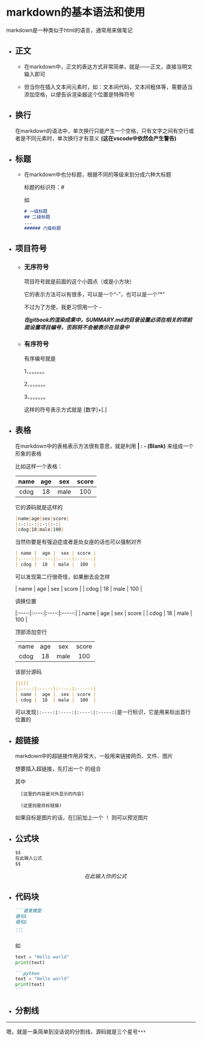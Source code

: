 # markdown的基本语法和使用

markdown是一种类似于html的语言，通常用来做笔记

- ## 正文

  - 在markdown中，正文的表达方式非常简单，就是——正文，直接当明文输入即可

  - 但当你在插入文本间元素时，如：文本间代码，文本间粗体等，需要适当添加空格，以便告诉渲染器这个位置是特殊符号

- ## 换行

    在markdown的语法中，单次换行只能产生一个空格，只有文字之间有空行或者是不同元素时，单次换行才有意义 **(这在vscode中依然会产生警告)**

- ## 标题

  - 在markdown中也分标题，根据不同的等级来划分成六种大标题

    标题的标识符：#

    如

    ```markdown
    # 一级标题
    ## 二级标题
    ...
    ###### 六级标题
    ```

- ## 项目符号

    - ### 无序符号

        项目符号就是前面的这个小圆点（或是小方块）

        它的表示方法可以有很多，可以是一个“-”，也可以是一个“*”

        不过为了方便，我更习惯用一个 -

        ***在gitbook的渲染成果中，SUMMARY.md的目录设置必须在相关的项前面设置项目编号，否则将不会被表示在目录中***

    - ### 有序符号

        有序编号就是

        1、。。。。。。

        2、。。。。。。

        3、。。。。。。

        这样的符号表示方式就是 [数字]+[.]

- ## 表格

    在markdown中的表格表示方法很有意思，就是利用 **| : - (Blank)** 来组成一个形象的表格

    比如这样一个表格：

    |name|age|sex|score|
    |:-:|:-:|:-:|:-:|
    |cdog|18|male|100|

    它的源码就是这样的

    ```markdown
    |name|age|sex|score|
    |:-:|:-:|:-:|:-:|
    |cdog|18|male|100|
    ```

    当然你要是有强迫症或者是处女座的话也可以强制对齐

    ```markdown
    | name |  age |  sex | score |
    |:----:|:----:|:----:|:-----:|
    | cdog |  18  | male |  100  |
    ```

    可以发现第二行很奇怪，如果删去会怎样

    | name |  age |  sex | score |
    | cdog |  18  | male |  100  |

    调换位置

    |:----:|:----:|:----:|:-----:|
    | name |  age |  sex | score |
    | cdog |  18  | male |  100  |

    顶部添加空行

    |||||
    |:----:|:----:|:----:|:-----:|
    | name |  age |  sex | score |
    | cdog |  18  | male |  100  |

    该部分源码

    ```markdown
    |||||
    |:----:|:----:|:----:|:-----:|
    | name |  age |  sex | score |
    | cdog |  18  | male |  100  |
    ```

    可以发现`|:----:|:----:|:----:|:-----:|`是一行标识，它是用来标出首行位置的

- ## 超链接

    markdown中的超链接作用非常大，一般用来链接网页、文件、图片

    想要插入超链接，先打出一个 []() 的组合

    其中

        [这里的内容是对外显示的内容]
        
        (这里则是目标链接)

    如果目标是图片的话，在[]前加上一个 ！ 则可以预览图片

- ## 公式块

    ```markdown
    $$
    在此输入公式
    $$
    ```

    $$
    在此输入你的公式
    $$

- ## 代码块

    ````markdown
    ```语言类型
    语句1
    语句2
    ...
    ```
    ````
    
    如
    
    ```python
    text = "Hello world"
    print(text)
    ```

    ````markdown
    ```python
    text = "Hello world"
    print(text)
    ```
    ````

- ## 分割线

***

嗯，就是一条简单到没话说的分割线，源码就是三个星号`***`

